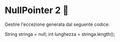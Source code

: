 # NullPointer 2 :kick_scooter: 

Gestire l'eccezione generata dal seguente codice:

String stringa = null;
int lunghezza = stringa.length();
